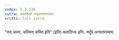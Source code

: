 ```yaml
---
index: 5.2.136
sutra: बलादिभ्यो मतुबन्यतरस्याम्
vritti: full_sutra
---
```


"तत् अस्य, अस्मिन्  अस्ति इति" (इति) बलादिभ्यः इनिः, मतुँप्  अन्यतरस्याम् 